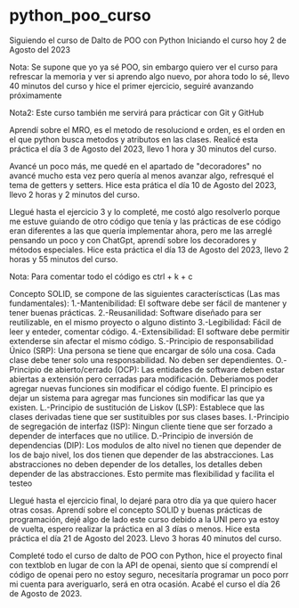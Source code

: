 # python_poo_curso
Siguiendo el curso de Dalto de POO con Python
Iniciando el curso hoy 2 de Agosto del 2023

Nota: Se supone que yo ya sé POO, sin embargo quiero ver el curso para refrescar la memoria y ver si aprendo algo nuevo, por ahora todo lo sé, llevo 40 minutos del curso y hice el primer ejercicio, seguiré avanzando próximamente

Nota2: Este curso también me servirá para prácticar con Git y GitHub

Aprendí sobre el MRO, es el metodo de resoluciond e orden, es el orden en el que python busca metodos y atributos en las clases. Realicé esta práctica el día 3 de Agosto del 2023, llevo 1 hora y 30 minutos del curso.

Avancé un poco más, me quedé en el apartado de "decoradores" no avancé mucho esta vez pero quería al menos avanzar algo, refresqué el tema de getters y setters. Hice esta prática el día 10 de Agosto del 2023, llevo 2 horas y 2 minutos del curso. 

Llegué hasta el ejercicio 3 y lo completé, me costó algo resolverlo porque me estuve guiando de otro código que tenía y las prácticas de ese código eran diferentes a las que quería implementar ahora, pero me las arreglé pensando un poco y con ChatGpt, aprendí sobre los decoradores y métodos especiales. Hice esta práctica el día 13 de Agosto del 2023, llevo 2 horas y 55 minutos del curso.

Nota: Para comentar todo el código es ctrl + k + c

Concepto SOLID, se compone de las siguientes caracteríscticas (Las mas fundamentales):
1.-Mantenibilidad: El software debe ser fácil de mantener y tener buenas prácticas.
2.-Reusanilidad: Software diseñado para ser reutilizable, en el mismo proyecto o alguno distinto
3.-Legibilidad: Fácil de leer y enteder, comentar código.
4.-Extensibilidad: El software debe permitir extenderse sin afectar el mismo código.
S.-Principio de responsabilidad Único (SRP): Una persona se tiene que encargar de sólo una cosa. Cada clase debe tener solo una responsabilidad. No deben ser dependientes.
O.-Principio de abierto/cerrado (OCP): Las entidades de software deben estar abiertas a extensión pero cerradas para modificación. Deberiamos poder agregar nuevas funciones sin modificar el código fuente. El principio es dejar un sistema para agregar mas funciones sin modificar las que ya existen.
L.-Principio de sustitución de Liskov (LSP): Establece que las clases derivadas tiene que ser sustituibles por sus clases bases.
I.-Principio de segregación de interfaz (ISP): Ningun cliente tiene que ser forzado a depender de interfaces que no utilice.
D.-Principio de inversión de dependencias (DIP): Los modulos de alto nivel no tienen que depender de los de bajo nivel, los dos tienen que depender de las abstracciones. Las abstracciones no deben depender de los detalles, los detalles deben depender de las abstracciones. Esto permite mas flexibilidad y facilita el testeo

Llegué hasta el ejercicio final, lo dejaré para otro día ya que quiero hacer otras cosas. Aprendí sobre el concepto SOLID y buenas prácticas de programación, dejé algo de lado este curso debido a la UNI pero ya estoy de vuelta, espero realizar la práctica en al 3 días o menos. Hice esta práctica el día 21 de Agosto del 2023. Llevo 3 horas 40 minutos del curso.

Completé todo el curso de dalto de POO con Python, hice el proyecto final con textblob en lugar de con la API de openai, siento que sí comprendí el código de openai pero no estoy seguro, necesitaría programar un poco porr mi cuenta para averiguarlo, será en otra ocasión. Acabé el curso el día 26 de Agosto de 2023.